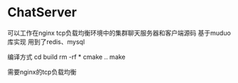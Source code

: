# ChatServer
可以工作在nginx tcp负载均衡环境中的集群聊天服务器和客户端源码  基于muduo库实现 用到了redis、mysql

编译方式
cd build
rm -rf *
cmake ..
make

需要nginx的tcp负载均衡
